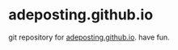 # adeposting.github.io

git repository for [adeposting.github.io](https://adeposting.github.io/). have fun.
